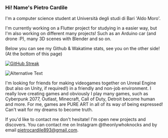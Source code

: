 ### Hi! Name's Pietro Cardile 

I'm a computer science student at Università degli studi di Bari 'Aldo Moro'.

I'm currently working on a Flutter project for studying in a easier way, but I'm also working on different many projects! Such as an Arduino car (and drone :P), many 3D scenes with Blender and so on.

Below you can see my Github & Wakatime stats, see you on the other side! (At the bottom of this page)

[![GitHub Streak](https://streak-stats.demolab.com?user=SevenK34&theme=transparent&border_radius=10&date_format=%5BY%20%5DM%20j)](https://git.io/streak-stats)

<img src="https://github.com/<SevenK34>/<SevenK34>/blob/main/images/codeStats.svg" alt="Alternative Text"/>

I'm looking for friends for making videogames together on Unreal Engine (but also on Unity, if required!) in a friendly and non-job environment.
I really love creating games and obviously I play many games, such as Cyberpunk 2077, Outlast, Minecraft, Call of Duty, Detroit become human and more.
For me, games are PURE ART in all of its way of being expressed! Can't wait for my dreams to become truth.

If you'd like to contact me don't hesitate! I'm open new projects and discovers.
You can contact me on Instagram @theonlywhoknocks and by email pietrocardile893@gmail.com.

